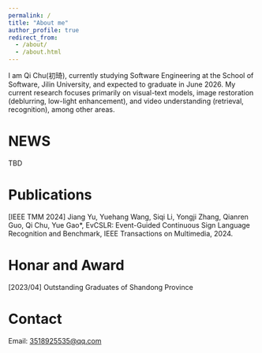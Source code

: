 ```yaml
---
permalink: /
title: "About me"
author_profile: true
redirect_from: 
  - /about/
  - /about.html
---
```


I am Qi Chu(初琦), currently studying Software Engineering at the School of Software, Jilin University, and expected to graduate in June 2026. My current research focuses primarily on visual-text models, image restoration (deblurring, low-light enhancement), and video understanding (retrieval, recognition), among other areas.

NEWS
======
TBD

Publications
======
[IEEE TMM 2024] Jiang Yu, Yuehang  Wang, Siqi Li, Yongji Zhang, Qianren Guo, Qi Chu, Yue Gao*, EvCSLR: Event-Guided Continuous Sign Language Recognition and Benchmark, IEEE Transactions on Multimedia, 2024.

Honar and Award
======
[2023/04] Outstanding Graduates of Shandong Province

Contact
======
Email: 3518925535@qq.com

